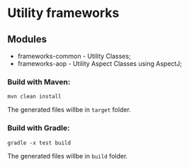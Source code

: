 # Utility frameworks

## Modules
 * frameworks-common - Utility Classes;
 * frameworks-aop - Utility Aspect Classes using AspectJ;
 
 ### Build with Maven:
 
 	mvn clean install

The generated files willbe in `target` folder.	 
 
 ### Build with Gradle:
 
 	gradle -x test build

The generated files willbe in `build` folder.	 
